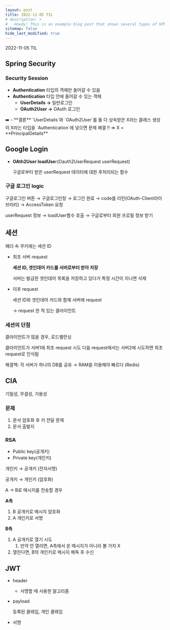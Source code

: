 ```yaml
---
layout: post
title: 2022-11-05 TIL
# description: >
#   Howdy! This is an example blog post that shows several types of HTML content supported in this theme.
sitemap: false
hide_last_modified: true
---
```

2022-11-05 TIL






## Spring Security

### Security Session

- **Authentication** 타입의 객체만 들어갈 수 있음
- **Authentication** 타입 안에 들어갈 수 있는 객체
    - **UserDetails →** 일반로그인
    - **OAuth2User →** OAuth 로그인

<aside>
➡️ - **결론**
`UserDetails`와 `OAuth2User`를 둘 다 상속받은 X라는 클래스 생성
이 X라는 타입을 `Authentication`에 넣으면 문제 해결 ‼️
⇒ X = **PrincipalDetails**

</aside>

## Google Login

- **OAth2User loadUse**r(Oauth2UserRequest userRequest)
    
    구글로부터 받은 userRequest 데이터에 대한 후처리되는 함수
    

### 구글 로그인 logic

구글로그인 버튼 → 구글로그인창 → 로그인 완료 → code를 리턴(OAuth-Client라이브러리) → AccessToken 요청

userRequest 정보 → loadUser함수 호출 → 구글로부터 회원 프로필 정보 받기

## 세션

헤더 속 쿠키에는 세션 ID

- 최초 서버 request
    
    **세션 ID, 겟인데어 카드를 서버로부터 받아 저장**
    
    서버는 발급한 겟인데어 목록을 저장하고 있다가 특정 시간이 지나면 삭제
    
- 이후 request
    
    세션 ID와 겟인데어 카드와 함께 서버에 request
    
    → request 한 적 있는 클라이언트
    

### 세션의 단점

클라이언트가 많을 경우, 로드밸런싱

클라이언트가 서버1에 최초 request 시도 다음 request에서는 서버2에 시도하면 최초 request로 인식됨

해결책: 각 서버가 하나의 DB를 공유 → RAM을 이용해야 빠르다 (Redis)

## CIA

기밀성, 무결성, 가용성

### 문제

1. 문서 암호화 후 키 전달 문제
2. 문서 출발지

### RSA

- Public key(공개키)
- Private key(개인키)

개인키 → 공개키 (전자서명)

공개키 → 개인키 (암호화)

A → B로 메시지를 전송할 경우

**A측**

1. B 공개키로 메시지 암호화
2. A 개인키로 서명

**B측**

1. A 공개키로 열기 시도
    1. 만약 안 열리면, A측에서 온 메시지가 아니라 볼 가치 X
2. 열린다면, B의 개인키로 메시지 해독 후 수신

## JWT

- header
    - 서명할 때 사용한 알고리즘
- payload
    
    등록된 클레임, 개인 클레임
    
- 서명